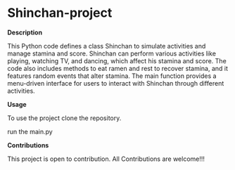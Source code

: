 # Shinchan-project

**Description**

This Python code defines a class Shinchan to simulate activities and manage stamina and score.
Shinchan can perform various activities like playing, watching TV, and dancing, which affect his stamina and score.
The code also includes methods to eat ramen and rest to recover stamina, and it features random events that alter stamina. 
The main function provides a menu-driven interface for users to interact with Shinchan through different activities.

**Usage**

To use the project clone the repository.

run the main.py

**Contributions**

This project is open to contribution. All Contributions are welcome!!!
